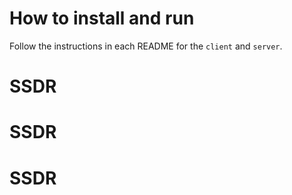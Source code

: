 # How to install and run

Follow the instructions in each README for the `client` and `server`.
# SSDR
# SSDR
# SSDR
